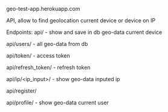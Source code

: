 geo-test-app.herokuapp.com

API, allow to find geolocation current device or device on IP

Endpoints:
api/            - show and save in db geo-data current device

api/users/      - all geo-data from db

api/token/      - access token

api/refresh_token/     - refresh token

api/ip/<ip_input>/     - show geo-data inputed ip

api/register/        

api/profile/         - show geo-data current user

